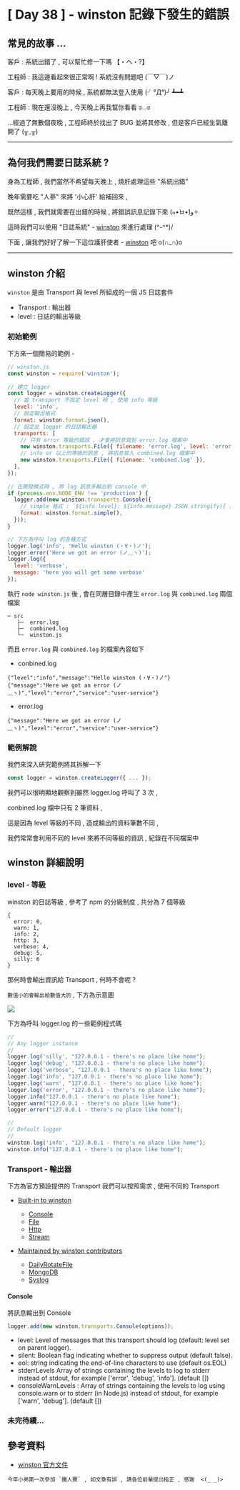 # [ Day 38 ] - winston 記錄下發生的錯誤

## 常見的故事 ...

客戶 : 系統出錯了 , 可以幫忙修一下嗎 【・ヘ・?】

工程師 : 我這邊看起來很正常啊 ! 系統沒有問題吧 (￣▽￣)ノ

客戶 : 每天晚上要用的時候 , 系統都無法登入使用 (╯°Д°)╯ ┻━┻

工程師 : 現在還沒晚上 , 今天晚上再我幫你看看 ಠ◡ಠ

...經過了無數個夜晚 , 工程師終於找出了 BUG 並將其修改 , 但是客戶已經生氣離開了 (╥_╥)

---

## 為何我們需要日誌系統 ?

身為工程師 , 我們當然不希望每天晚上 , 燒肝處理這些 "系統出錯"

晚年需要吃 "人蔘" 來將 '小心肝' 給補回來 ,

既然這樣 , 我們就需要在出錯的時候 , 將錯誤訊息記錄下來 (๑•̀ㅂ•́)و✧

這時我們可以使用 "日誌系統" - [winston](https://www.npmjs.com/package/winston) 來進行處理 (^-^*)/

下面 , 讓我們好好了解一下這位護肝使者 - [winston](https://www.npmjs.com/package/winston) 吧 o(∩_∩)o

---

## winston 介紹

`winston` 是由 Transport 與 level 所組成的一個 JS 日誌套件

- Transport : 輸出器
- level : 日誌的輸出等級

### 初始範例

下方來一個簡易的範例 -

```javascript
// winston.js
const winston = require('winston');
 
// 建立 logger 
const logger = winston.createLogger({
  // 當 transport 不指定 level 時 , 使用 info 等級
  level: 'info',
  // 設定輸出格式
  format: winston.format.json(),
  // 設定此 logger 的日誌輸出器
  transports: [
    // 只有 error 等級的錯誤 , 才會將訊息寫到 error.log 檔案中
    new winston.transports.File({ filename: 'error.log', level: 'error' }),
    // info or 以上的等級的訊息 , 將訊息寫入 combined.log 檔案中
    new winston.transports.File({ filename: 'combined.log' }),
  ],
});
 
// 在開發模式時 , 將 log 訊息多輸出到 console 中
if (process.env.NODE_ENV !== 'production') {
  logger.add(new winston.transports.Console({
    // simple 格式 : `${info.level}: ${info.message} JSON.stringify({ ...rest }) `
    format: winston.format.simple(),
  }));
}

// 下方為呼叫 log 的各種方式 
logger.log('info', 'Hello winston (・∀・)ノ');
logger.error('Here we got an error (ノ﹏ヽ)');
logger.log({
  level: 'verbose',
  message: 'here you will get some verbose'
});
```

執行 `node winston.js` 後 , 會在同層目錄中產生 `error.log` 與 `combined.log` 兩個檔案

```
─ src
   ├─  error.log
   ├─  combined.log
   └─  winston.js
```

而且 `error.log` 與 `combined.log` 的檔案內容如下

- conbined.log

```
{"level":"info","message":"Hello winston (・∀・)ノ"}
{"message":"Here we got an error (ノ﹏ヽ)","level":"error","service":"user-service"}
```

- error.log

```
{"message":"Here we got an error (ノ﹏ヽ)","level":"error","service":"user-service"}
```

### 範例解說

我們來深入研究範例將其拆解一下

```javascript
const logger = winston.createLogger({ ... });
```

我們可以很明顯地觀察到雖然 logger.log 呼叫了 3 次 ,

conbined.log 檔中只有 2 筆資料 ,

這是因為 level 等級的不同 , 造成輸出的資料筆數不同 ,

我們常常會利用不同的 level 來將不同等級的資訊 , 紀錄在不同檔案中


## winston 詳細說明

### level - 等級

winston 的日誌等級 , 參考了 npm 的分級制度 , 共分為 7 個等級

```
{ 
  error: 0, 
  warn: 1, 
  info: 2, 
  http: 3,
  verbose: 4, 
  debug: 5, 
  silly: 6 
}
```

那何時會輸出資訊給 Transport , 何時不會呢 ?

`數值小的會輸出給數值大的` , 下方為示意圖

![](https://i.imgur.com/udKYIhI.png)

下方為呼叫 logger.log 的一些範例程式碼

```javascript
//
// Any logger instance
//
logger.log('silly', "127.0.0.1 - there's no place like home");
logger.log('debug', "127.0.0.1 - there's no place like home");
logger.log('verbose', "127.0.0.1 - there's no place like home");
logger.log('info', "127.0.0.1 - there's no place like home");
logger.log('warn', "127.0.0.1 - there's no place like home");
logger.log('error', "127.0.0.1 - there's no place like home");
logger.info("127.0.0.1 - there's no place like home");
logger.warn("127.0.0.1 - there's no place like home");
logger.error("127.0.0.1 - there's no place like home");

//
// Default logger
//
winston.log('info', "127.0.0.1 - there's no place like home");
winston.info("127.0.0.1 - there's no place like home");
```

### Transport - 輸出器

下方為官方預設提供的 Transport 我們可以按照需求 , 使用不同的 Transport

- [Built-in to winston](https://github.com/winstonjs/winston/blob/HEAD/docs/transports.md#built-in-to-winston)
  - [Console](https://github.com/winstonjs/winston/blob/HEAD/docs/transports.md#console-transport)
  - [File](https://github.com/winstonjs/winston/blob/HEAD/docs/transports.md#file-transport)
  - [Http](https://github.com/winstonjs/winston/blob/HEAD/docs/transports.md#http-transport)
  - [Stream](https://github.com/winstonjs/winston/blob/HEAD/docs/transports.md#stream-transport)

- [Maintained by winston contributors](https://github.com/winstonjs/winston/blob/HEAD/docs/transports.md#maintained-by-winston-contributors)
  - [DailyRotateFile](https://github.com/winstonjs/winston-daily-rotate-file)
  - [MongoDB](https://github.com/winstonjs/winston-mongodb)
  - [Syslog](https://github.com/winstonjs/winston-syslog)



#### Console 

將訊息輸出到 Console 

```javascript
logger.add(new winston.transports.Console(options));
```

- level: Level of messages that this transport should log (default: level set on parent logger).
- silent: Boolean flag indicating whether to suppress output (default false).
- eol: string indicating the end-of-line characters to use (default os.EOL)
- stderrLevels Array of strings containing the levels to log to stderr instead of stdout, for example ['error', 'debug', 'info']. (default [])
- consoleWarnLevels : Array of strings containing the levels to log using console.warn or to stderr (in Node.js) instead of stdout, for example ['warn', 'debug']. (default [])

### 未完待續...

## 參考資料

- [winston 官方文件](https://www.npmjs.com/package/winston)

```
今年小弟第一次參加 `鐵人賽` , 如文章有誤 , 請各位前輩提出指正 , 感謝  <(_ _)>
```
